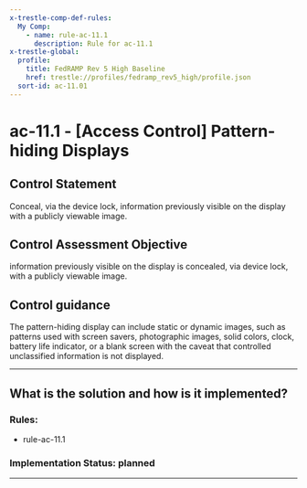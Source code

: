 ```yaml
---
x-trestle-comp-def-rules:
  My Comp:
    - name: rule-ac-11.1
      description: Rule for ac-11.1
x-trestle-global:
  profile:
    title: FedRAMP Rev 5 High Baseline
    href: trestle://profiles/fedramp_rev5_high/profile.json
  sort-id: ac-11.01
---
```


# ac-11.1 - \[Access Control\] Pattern-hiding Displays

## Control Statement

Conceal, via the device lock, information previously visible on the display with a publicly viewable image.

## Control Assessment Objective

information previously visible on the display is concealed, via device lock, with a publicly viewable image.

## Control guidance

The pattern-hiding display can include static or dynamic images, such as patterns used with screen savers, photographic images, solid colors, clock, battery life indicator, or a blank screen with the caveat that controlled unclassified information is not displayed.

______________________________________________________________________

## What is the solution and how is it implemented?

<!-- For implementation status enter one of: implemented, partial, planned, alternative, not-applicable -->

<!-- Note that the list of rules under ### Rules: is read-only and changes will not be captured after assembly to JSON -->

<!-- Add control implementation description here for control: ac-11.1 -->

### Rules:

  - rule-ac-11.1

### Implementation Status: planned

______________________________________________________________________
